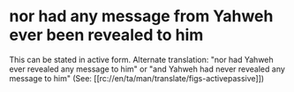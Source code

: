 # nor had any message from Yahweh ever been revealed to him

This can be stated in active form. Alternate translation: "nor had Yahweh ever revealed any message to him" or "and Yahweh had never revealed any message to him" (See: [[rc://en/ta/man/translate/figs-activepassive]])

